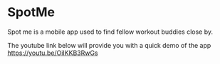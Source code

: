 # SpotMe
 
Spot me is a mobile app used to find fellow workout buddies close by. 
 
 The youtube link below will provide you with a quick demo of the app
 https://youtu.be/OiIKKB3RwGs 
